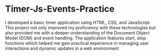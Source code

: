 # Timer-Js-Events-Practice
I developed a basic timer application using HTML, CSS, and JavaScript. This project not only improved my proficiency with these technologies but also provided me with a deeper understanding of the Document Object Model (DOM) and event handling. The application features  start, stop functions  which helped me gain practical experience in managing user interactions and dynamic updates in a web environment

